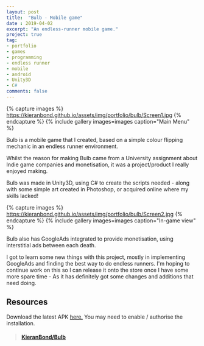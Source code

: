 ```yaml
---
layout: post
title:  "Bulb - Mobile game"
date : 2019-04-02
excerpt: "An endless-runner mobile game."
project: true
tag:
- portfolio
- games
- programming
- endless runner
- mobile
- android
- Unity3D
- C#
comments: false
---
```


{% capture images %}
	https://kieranbond.github.io/assets/img/portfolio/bulb/Screen1.jpg
{% endcapture %}
{% include gallery images=images caption="Main Menu" %}

Bulb is a mobile game that I created, based on a simple colour flipping mechanic in an endless runner environment. 

Whilst the reason for making Bulb came from a University assignment about Indie game companies and monetisation, it was a project/product I really enjoyed making.   

Bulb was made in Unity3D, using C# to create the scripts needed - along with some simple art created in Photoshop, or acquired online where my skills lacked!

{% capture images %}
	https://kieranbond.github.io/assets/img/portfolio/bulb/Screen2.jpg
{% endcapture %}
{% include gallery images=images caption="In-game view" %}

Bulb also has GoogleAds integrated to provide monetisation, using interstitial ads between each death.

I got to learn some new things with this project, mostly in implementing GoogleAds and finding the best way to do endless runners. I'm hoping to continue work on this so I can release it onto the store once I have some more spare time - As it has definitely got some changes and additions that need doing.

<h2> Resources </h2>

Download the latest APK <a href="https://kieranbond.github.io/assets/documents/portfolio/bulb/Bulb011.apk">here.</a> You may need to enable / authorise the installation.

<blockquote class="embedly-card" data-card-controls="0"><h4><a href="https://github.com/KieranBond/Bulb">KieranBond/Bulb</a></h4></blockquote>
<script async src="//cdn.embedly.com/widgets/platform.js" charset="UTF-8"></script>
